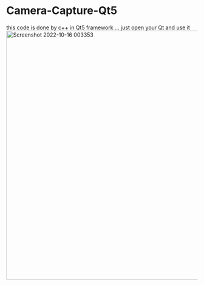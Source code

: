 # Camera-Capture-Qt5

this code is done by c++ in Qt5 framework ... just open your Qt and use it 
<img width="653" alt="Screenshot 2022-10-16 003353" src="https://user-images.githubusercontent.com/115478245/196007573-afc30ead-330a-4f86-ba9b-9bf1a14ba163.png">

